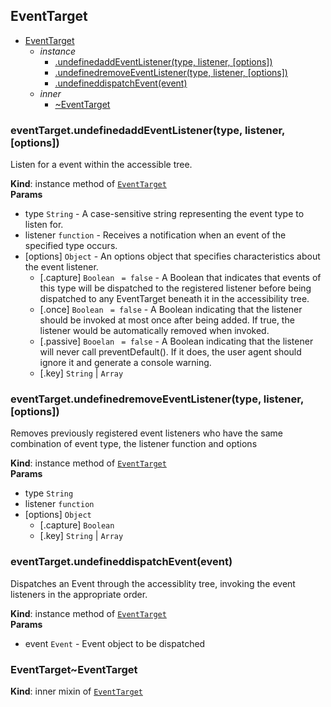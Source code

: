 
<base href="//D:/Personal/autotility/docs/">
<link rel="stylesheet" href="./dist/style.css" />
<a name="module_EventTarget"></a>

## EventTarget

* [EventTarget](#module_EventTarget)
    * _instance_
        * [.undefinedaddEventListener(type, listener, [options])](#module_EventTarget+undefinedaddEventListener)
        * [.undefinedremoveEventListener(type, listener, [options])](#module_EventTarget+undefinedremoveEventListener)
        * [.undefineddispatchEvent(event)](#module_EventTarget+undefineddispatchEvent)
    * _inner_
        * [~EventTarget](#module_EventTarget..EventTarget)

<a name="module_EventTarget+undefinedaddEventListener"></a>

### eventTarget.undefinedaddEventListener(type, listener, [options])
Listen for a event within the accessible tree.

**Kind**: instance method of [<code>EventTarget</code>](#module_EventTarget)  
**Params**

- type <code>String</code> - A case-sensitive string representing the event type to listen for.
- listener <code>function</code> - Receives a notification when an event of the specified type occurs.
- [options] <code>Object</code> - An options object that specifies characteristics about the event listener.
    - [.capture] <code>Boolean</code> <code> = false</code> - A Boolean that indicates that events of this type will be dispatched to theregistered listener before being dispatched to any EventTarget beneath it inthe accessibility tree.
    - [.once] <code>Boolean</code> <code> = false</code> - A Boolean indicating that the listener should be invoked at most once after being added.If true, the listener would be automatically removed when invoked.
    - [.passive] <code>Booelan</code> <code> = false</code> - A Boolean indicating that the listener will never call preventDefault().If it does, the user agent should ignore it and generate a console warning.
    - [.key] <code>String</code> | <code>Array</code>

<a name="module_EventTarget+undefinedremoveEventListener"></a>

### eventTarget.undefinedremoveEventListener(type, listener, [options])
Removes previously registered event listeners who have the samecombination of event type, the listener function and options

**Kind**: instance method of [<code>EventTarget</code>](#module_EventTarget)  
**Params**

- type <code>String</code>
- listener <code>function</code>
- [options] <code>Object</code>
    - [.capture] <code>Boolean</code>
    - [.key] <code>String</code> | <code>Array</code>

<a name="module_EventTarget+undefineddispatchEvent"></a>

### eventTarget.undefineddispatchEvent(event)
Dispatches an Event through the accessiblity tree, invoking theevent listeners in the appropriate order.

**Kind**: instance method of [<code>EventTarget</code>](#module_EventTarget)  
**Params**

- event <code>Event</code> - Event object to be dispatched

<a name="module_EventTarget..EventTarget"></a>

### EventTarget~EventTarget
**Kind**: inner mixin of [<code>EventTarget</code>](#module_EventTarget)  

<script src="./dist/bundle.js" /></script>
		